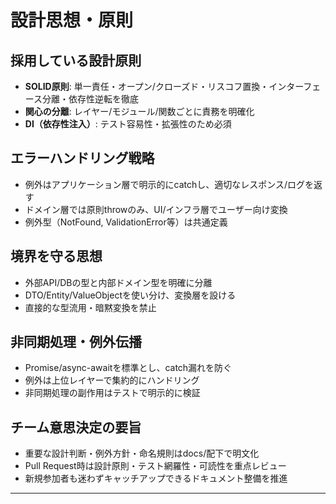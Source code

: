 # 設計思想・原則

## 採用している設計原則

- **SOLID原則**: 単一責任・オープン/クローズド・リスコフ置換・インターフェース分離・依存性逆転を徹底
- **関心の分離**: レイヤー/モジュール/関数ごとに責務を明確化
- **DI（依存性注入）**: テスト容易性・拡張性のため必須

## エラーハンドリング戦略

- 例外はアプリケーション層で明示的にcatchし、適切なレスポンス/ログを返す
- ドメイン層では原則throwのみ、UI/インフラ層でユーザー向け変換
- 例外型（NotFound, ValidationError等）は共通定義

## 境界を守る思想

- 外部API/DBの型と内部ドメイン型を明確に分離
- DTO/Entity/ValueObjectを使い分け、変換層を設ける
- 直接的な型流用・暗黙変換を禁止

## 非同期処理・例外伝播

- Promise/async-awaitを標準とし、catch漏れを防ぐ
- 例外は上位レイヤーで集約的にハンドリング
- 非同期処理の副作用はテストで明示的に検証

## チーム意思決定の要旨

- 重要な設計判断・例外方針・命名規則はdocs/配下で明文化
- Pull Request時は設計原則・テスト網羅性・可読性を重点レビュー
- 新規参加者も迷わずキャッチアップできるドキュメント整備を推進

---
